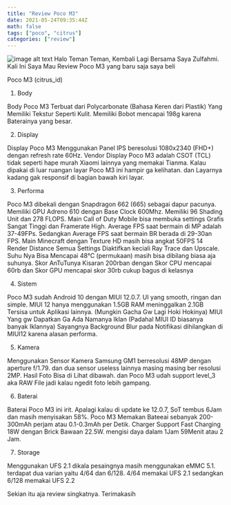 ```yaml
---
title: "Review Poco M3"
date: 2021-05-24T09:35:44Z
math: false
tags: ["poco", "citrus"]
categories: ["review"]
---
```

![image alt text](/POCOM3.png)
Halo Teman Teman, Kembali Lagi Bersama Saya Zulfahmi. Kali Ini Saya Mau Review Poco M3 yang baru saja saya beli

Poco M3 (citrus_id)

1. Body

Body Poco M3 Terbuat dari Polycarbonate (Bahasa Keren dari Plastik) Yang Memiliki Tekstur Seperti Kulit. Memiliki Bobot mencapai 198g karena Baterainya yang besar. 

2. Display

Display Poco M3 Menggunakan Panel IPS beresolusi 1080x2340 (FHD+) dengan refresh rate 60Hz. Vendor Display Poco M3 adalah CSOT (TCL) tidak seperti hape murah Xiaomi lainnya yang memakai Tianma. Kalau dipakai di luar ruangan layar Poco M3 ini hampir ga kelihatan. dan Layarnya kadang gak responsif di bagian bawah kiri layar.

3. Performa

Poco M3 dibekali dengan Snapdragon 662 (665) sebagai dapur pacunya. Memiliki GPU Adreno 610 dengan Base Clock 600Mhz. Memiliki 96 Shading Unit dan 278 FLOPS. Main Call of Duty Mobile bisa membuka settings Grafis Sangat Tinggi dan Framerate High. Average FPS saat bermain di MP adalah 37-49FPs. Sedangkan Average FPS saat bermain BR berada di 29-30an FPS. Main Minecraft dengan Texture HD masih bisa angkat 50FPS 14 Render Distance Semua Settings Diaktifkan keciali Ray Trace dan Upscale. Suhu Nya Bisa Mencapai 48°C (permukaan) masih bisa dibilang biasa aja suhunya. Skor AnTuTunya Kisaran 200rban dengan Skor CPU mencapai 60rb dan Skor GPU mencapai skor 30rb cukup bagus di kelasnya

4. Sistem

Poco M3 sudah Android 10 dengan MIUI 12.0.7. UI yang smooth, ringan dan simple. MIUI 12 hanya menggunakan 1.5GB RAM meninggalkan 2.1GB Tersisa untuk Aplikasi lainnya. (Mungkin Gacha Gw Lagi Hoki Hokinya) MIUI Yang gw Dapatkan Ga Ada Namanya Iklan (Padahal MIUI ID biasanya banyak Iklannya) Sayangnya Background Blur pada Notifikasi dihilangkan di MIUI12 karena alasan performa.

5. Kamera

Menggunakan Sensor Kamera Samsung GM1 berresolusi 48MP dengan aperture f/1.79. dan dua sensor useless lainnya masing masing ber resolusi 2MP. Hasil Foto Bisa di Lihat dibawah. dan Poco M3 udah support level_3 aka RAW File jadi kalau ngedit foto lebih gampang.

6. Baterai

Baterai Poco M3 ini irit. Apalagi kalau di update ke 12.0.7, SoT tembus 6Jam dan masih menyisakan 58%. Poco M3 Memakan Bateeai sebanyak 200-300mAh perjam atau 0.1-0.3mAh per Detik. Charger Support Fast Charging 18W dengan Brick Bawaan 22.5W. mengisi daya dalam 1Jam 59Menit atau 2 Jam.

7. Storage

Menggunakan UFS 2.1 dikala pesaingnya masih menggunakan eMMC 5.1. terdapat dua varian yaitu 4/64 dan 6/128. 4/64 memakai UFS 2.1 sedangkan 6/128 memakai UFS 2.2

Sekian itu aja review singkatnya. 
Terimakasih